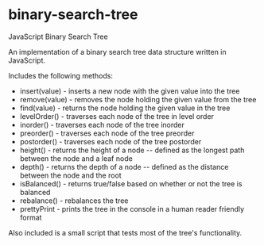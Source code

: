 # binary-search-tree

JavaScript Binary Search Tree

An implementation of a binary search tree data structure written in JavaScript.

Includes the following methods:

- insert(value) - inserts a new node with the given value into the tree
- remove(value) - removes the node holding the given value from the tree
- find(value) - returns the node holding the given value in the tree
- levelOrder() - traverses each node of the tree in level order
- inorder() - traverses each node of the tree inorder
- preorder() - traverses each node of the tree preorder
- postorder() - traverses each node of the tree postorder
- height() - returns the height of a node -- defined as the longest path between the node and a leaf node
- depth() - returns the depth of a node -- defined as the distance between the node and the root
- isBalanced() - returns true/false based on whether or not the tree is balanced
- rebalance() - rebalances the tree
- prettyPrint - prints the tree in the console in a human reader friendly format

Also included is a small script that tests most of the tree's functionality.
